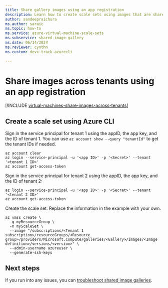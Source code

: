 ```yaml
---
title: Share gallery images using an app registration
description: Learn how to create scale sets using images that are shared across Azure tenants using an app registration.
author: sandeepraichura
ms.author: saraic
ms.topic: how-to
ms.service: azure-virtual-machine-scale-sets
ms.subservice: shared-image-gallery
ms.date: 06/14/2024
ms.reviewer: cynthn
ms.custom: devx-track-azurecli

---
```

# Share images across tenants using an app registration

[!INCLUDE [virtual-machines-share-images-across-tenants](~/reusable-content/ce-skilling/azure/includes/virtual-machines/includes/virtual-machines-share-images-across-tenants.md)]

## Create a scale set using Azure CLI


Sign in the service principal for tenant 1 using the appID, the app key, and the ID of tenant 1. You can use `az account show --query "tenantId"` to get the tenant IDs if needed.

```azurecli-interactive
az account clear
az login --service-principal -u '<app ID>' -p '<Secret>' --tenant '<tenant 1 ID>'
az account get-access-token 
```
 
Sign in the service principal for tenant 2 using the appID, the app key, and the ID of tenant 2:

```azurecli-interactive
az login --service-principal -u '<app ID>' -p '<Secret>' --tenant '<tenant 2 ID>'
az account get-access-token
```

Create the scale set. Replace the information in the example with your own.

```azurecli-interactive
az vmss create \
  -g myResourceGroup \
  -n myScaleSet \
  --image "/subscriptions/<Tenant 1 subscription>/resourceGroups/<Resource group>/providers/Microsoft.Compute/galleries/<Gallery>/images/<Image definition>/versions/<version>" \
  --admin-username azureuser \
  --generate-ssh-keys
```

## Next steps

If you run into any issues, you can [troubleshoot shared image galleries](../virtual-machines/troubleshooting-shared-images.md).
